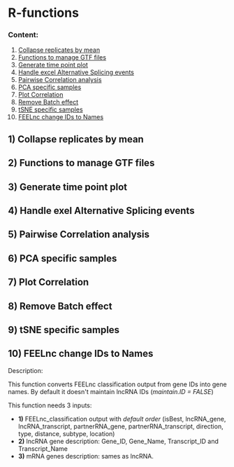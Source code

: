 # R-functions

### Content:

1. [Collapse replicates by mean](#mean)
2. [Functions to manage GTF files](#gtf)
3. [Generate time point plot](#time_plot)
4. [Handle excel Alternative Splicing events](#excel)
5. [Pairwise Correlation analysis](#cor)
6. [PCA specific samples](#pca)
7. [Plot Correlation](#plot_cor)
8. [Remove Batch effect](#batch)
9. [tSNE specific samples](#tsne)
10. [FEELnc change IDs to Names](#id_names)

## 1) <a id='mean'></a> Collapse replicates by mean

## 2) <a id='gtf'></a> Functions to manage GTF files

## 3) <a id='time_plot'></a> Generate time point plot

## 4) <a id='excel'></a> Handle exel Alternative Splicing events

## 5) <a id='cor'></a> Pairwise Correlation analysis

## 6) <a id='pca'></a> PCA specific samples

## 7) <a id='plot_cor'></a> Plot Correlation

## 8) <a id='batch'></a> Remove Batch effect

## 9) <a id='tsne'></a> tSNE specific samples

## 10) <a id='id_names'></a> FEELnc change IDs to Names

Description: 

This function converts FEELnc classification output from gene IDs into gene names. By default it doesn't maintain lncRNA IDs (*maintain.ID = FALSE*)

This function needs 3 inputs:

* **1)** FEELnc_classification output with *default order* (isBest, lncRNA_gene, lncRNA_transcript, partnerRNA_gene, partnerRNA_transcript,	direction, type, distance, subtype, location)
* **2)** lncRNA gene description: Gene_ID, Gene_Name, Transcript_ID and Transcript_Name
* **3)** mRNA genes description: sames as lncRNA.   
